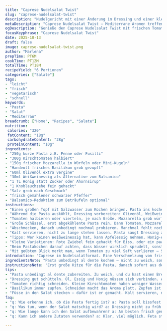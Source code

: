 ```yaml
---
title: "Caprese Nudelsalat Twist"
slug: "caprese-nudelsalat-twist"
description: "Nudelgericht mit einer Änderung im Dressing und einer kleinen Zutatsergänzung. Pasta wird bissfest gekocht, dann kalt gespült. Frische Tomaten, Basilikum und Mozzarella werden eingemischt. Ein Dressing aus Olivenöl, Weißweinessig und Honig ersetzt den klassischen Balsamico. Abschließend ein Balsamico-Reduktion als Topping. Feine Balance zwischen Säure und Süße, Textur von cremigem Käse und fruchtiger Tomate. Frisch, leicht, trotzdem mit genug Biss. 6 Portionen, schnelle Zubereitung, typische mediterrane Aromen mit kleinen Variationen. Gesund und jederzeit leicht zu verändern je nach Vorrat und Geschmack."
metaDescription: "Caprese Nudelsalat Twist – Mediterrane Aromen treffen auf frische Zutaten für einen leichten, köstlichen Salat."
ogDescription: "Genieße den Caprese Nudelsalat Twist mit frischen Tomaten, cremigem Mozzarella und einem leichten Dressing."
focusKeyphrase: "Caprese Nudelsalat Twist"
date: 2025-10-13
draft: false
image: caprese-nudelsalat-twist.png
author: "Marlena"
prepTime: PT6M
cookTime: PT12M
totalTime: PT18M
recipeYield: "6 Portionen"
categories: ["Salate"]
tags:
- "leicht"
- "frisch"
- "vegetarisch"
- "schnell"
keywords:
- "Pasta"
- "Salat"
- "Mediterran"
breadcrumb: ["Home", "Recipes", "Salate"]
nutrition: 
 calories: "320"
 fatContent: "18g"
 carbohydrateContent: "28g"
 proteinContent: "10g"
ingredients:
- "250g kurze Pasta z.B. Penne oder Fusilli"
- "300g Kirschtomaten halbiert"
- "150g frischer Mozzarella in Würfeln oder Mini-Kugeln"
- "Handvoll frisches Basilikum grob gezupft"
- "60ml Olivenöl extra vergine"
- "30ml Weißweinessig als Alternative zum Balsamico"
- "1 TL Honig statt Zucker oder Ahornsirup"
- "1 Knoblauchzehe fein gehackt"
- "Salz grob nach Geschmack"
- "frisch gemahlener schwarzer Pfeffer"
- "Balsamico-Reduktion zum Beträufeln optional"
instructions:
- "Einen großen Topf mit Salzwasser zum Kochen bringen. Pasta ins kochende Wasser geben; auf keinen Fall zu lange – sie sollte noch einen leichten Biss haben. 9 bis höchstens 11 Minuten, je nach Pastaart. Wichtig: Nicht überkochen! Abgießen, sofort unter kaltem Wasser abbrausen - oft unterschätzt, bringt sofort Hitze runter, Pasta klebt nicht mehr zusammen."
- "Während die Pasta auskühlt, Dressing vorbereiten: Olivenöl, Weißweinessig, Honig, Knoblauch in ein verschließbares Gefäß geben. Kräftig schütteln oder mit einem Schneebesen emulgieren, bis sich alles verbindet und leicht cremig wird. Abschmecken mit Salz und Pfeffer – nie gleich alles rein, lieber nachjustieren. Honig macht mild und süß, schön harmonisch zur Säure des Essigs."
- "Tomaten halbieren oder vierteln, je nach Größe. Mozzarella grob würfeln oder ganz lassen bei Minikugeln. Basilikum zerrupfen, nicht schneiden – schneidet man Basilikum, verliert er viel Aroma und läuft aus."
- "Große Schüssel, erst abgekühlente Pasta rein. Dann Tomaten, Mozzarella, Basilikum darüber verteilen. Sofort Dressing dazugeben. Mit zwei großen Gabeln oder Salatbesteck locker vermengen. Dabei nicht zu grob sein, sonst zerdrückt man die Tomaten und den Käse."
- "Abschmecken, danach unbedingt nochmal probieren. Manchmal fehlt noch eine Prise Salz oder mehr Pfeffer. Wer mag, kann zum Schluss mit einer Balsamico-Reduktion arbeiten. Nicht in der Salatschüssel! Tupfen oder dünn drüber träufeln – gibt einen leicht süßen, säuerlichen Kick und sieht gut aus."
- "Kalt servieren, nicht zu lange stehen lassen. Pasta saugt Dressing auf und wird mehlig. Lieber frisch anrichten. Gut gekühlt macht's mehr Spaß, vor allem im Sommer."
- "Tipps: Wer keinen Weißweinessig hat, kann Apfelessig nehmen. Honig-Alternative: Agavendicksaft. Mozzarella lässt sich durch Burrata ersetzen für mehr Cremigkeit, braucht aber sehr vorsichtige Hand beim Mischen."
- "Kleine Variationen: Rote Zwiebel fein gehackt für Biss, oder ein paar Pinienkerne kurz angeröstet obendrauf. Für vegan: Mozzarella durch gewürzten Tofu ersetzen und Knoblauch ins Dressing, schmeckt überraschend gut."
- "Beim Pastakochen darauf achten, dass Wasser wirklich sprudelt, sonst klebt die Pasta und wird klebrig. Abgießen ohne die Pasta unnötig ins Sieb quetschen, behutsam behandeln."
- "Mit geübtem Blick merkt man, wenn Tomaten zu viel Saft verlieren – Salat dann sofort servieren oder separat Tomaten erst kurz vor dem Servieren einmischen. Sonst wird Geschmack zu wässrig und zäh."
introduction: "Caprese im Nudelsalatformat. Eine Verschmelzung von frischem Basilikum, süßen Tomaten, cremigem Mozzarella – dazu Nudeln, die nicht zerfallen oder matschig werden. Ich hab schon oft versucht, die Balance zwischen bissfester Pasta und einem Dressing zu treffen, das weder zu dominant noch zu schwach ist. Weißweinessig statt klassischem Balsamico macht das Ganze leicht und hell, Honig bringt eine angenehme süße Sanftheit. Für mich ist die Kunst, den Salat frisch zu halten, während die Aromen durchziehen. Aber über Stunden schmeckt der Salat nicht mehr – das Gemüse gibt Wasser ab, die Pasta saugt zu viel Dressing auf. Deshalb immer frisch machen oder schnell kaltstellen und sofort genießen."
ingredientsNote: "Pasta unbedingt al dente kochen – nicht zu weich, sonst wird’s ein Brei im Salat. Gekochte Pasta schnell in kaltem Wasser abschrecken, damit sie die Temperatur verliert und nicht weiter gart. Frische Kirschtomaten sind besser als große Tomaten, weil sie weniger Wasser abgeben und intensiver schmecken. Basilikum zupfen statt schneiden bedeutet mehr Geschmack und besseres Mundgefühl. Mozzarella sollte fest, aber frisch sein, keine wässrige Fassung aus Plastikbeuteln. Für schnelle Alternativen kann Burrata verwendet werden – cremig, aber beim Mischen vorsichtig sein. Dressing mit Weißweinessig ist leichter als Balsamico; Honig mildert die Säure – sonst wird’s zu scharf. Knoblauch gibt Tiefe, aber nicht zu viel, sonst überlagert er das Frischegefühl. Salz und Pfeffer nach und nach zugeben, damit man die Balance trifft."
instructionsNote: "Erst große Hitze für die Pasta, danach sofort aus dem Topf und kalt abspülen – der Schlüssel für eine angenehme Konsistenz. Dressing kräftig schütteln oder emulgieren, damit sich Öl und Essig verbinden und kein Fettfilm entsteht. Beim Mischen im Salat darauf achten, die Tomaten und Mozzarella nicht zu zerdrücken – sonst wird der Salat breiig und unappetitlich. Salat direkt vor dem Servieren anmachen, sonst trinken die Nudeln zu viel Dressing. Insgesamt alles locker vermengen, nicht zu brutal. Probieren und nachwürzen ist Pflicht, der Geschmack entwickelt sich erst im Dressing. Wer mag, rundet visuell ab mit Balsamico-Reduktion – nicht in die Mischung, sonst wird’s matschig. Kühl servieren; Raumtemperatur lässt Geschmack verflachen. Alles zusammen braucht keine starren Zeiten, lieber auf Mundgefühl und Auge vertrauen."
tips:
- "Pasta unbedingt al dente zubereiten. Zu weich, und du hast einen Brei. Kochen, dann sofort abspülen; Hitze sofort raus. Dieser Schritt ist entscheidend für die Struktur und den Biss."
- "Dressing gut schütteln. Öl, Essig und Honig müssen sich verbinden. Ansonsten bleibt eine fetzige Schicht zurück. Knoblauch nicht übertreiben; er kann schnell überlagern."
- "Tomaten richtig schneiden. Kleine Kirschtomaten haben weniger Wasser und intensiveren Geschmack. Trau dich, auch mal verschiedene Sorten zu probieren – das bringt Abwechslung."
- "Basilikum immer zupfen. Schneiden macht das Aroma platt. Zupfen ist die Kunst, den Geschmack zu behalten. Bei zu vielen Zutaten verliert der Salat leicht seine Frische."
- "Füsse in den Salat stecken – dafür ist er gemacht. Kalt servieren, nicht bei Zimmertemperatur. Dressings ziehen und der Salat wird mehlig. Genieße gleich nach dem Anrichten."
faq:
- "q: Wie erkenne ich, ob die Pasta fertig ist? a: Pasta soll bissfest sein. Finger rein, Biss probieren. Wenn sie zu weich wird, sofort raus. Abgießen und kalt abspülen."
- "q: Was tun, wenn der Salat matschig wird? a: Dressing nicht zu früh einmischen. Am besten erst kurz vor dem Servieren. Möglichst keine Tomaten gleich am Anfang hinzugeben."
- "q: Wie lange kann ich den Salat aufbewahren? a: Am besten frisch genießen. Wenn nötig, 1-2 Stunden im Kühlschrank lagern. Pasta saugt zu viel Dressing auf, wenn zu lange darin."
- "q: Kann ich andere Zutaten verwenden? a: Klar, viel möglich. Feta statt Mozzarella. Veganer nutzen Tofu. Pinienkerne für den Crunch. Aber beachte: alles muss gut kombiniert werden."

---
```


